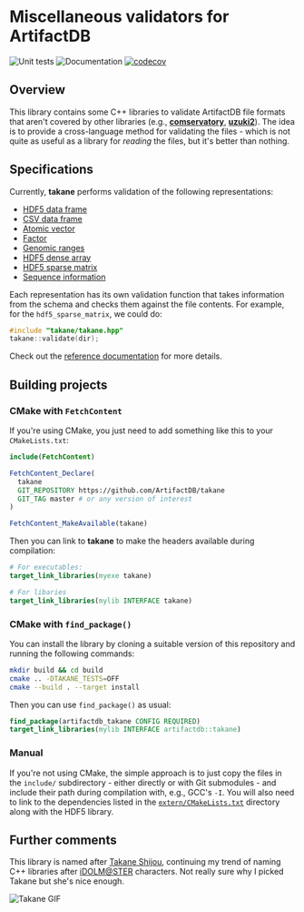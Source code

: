 # Miscellaneous validators for ArtifactDB 

![Unit tests](https://github.com/ArtifactDB/takane/actions/workflows/run-tests.yaml/badge.svg)
![Documentation](https://github.com/ArtifactDB/takane/actions/workflows/doxygenate.yaml/badge.svg)
[![codecov](https://codecov.io/gh/ArtifactDB/takane/branch/master/graph/badge.svg?token=J3dxS3MtT1)](https://codecov.io/gh/ArtifactDB/takane)

## Overview

This library contains some C++ libraries to validate ArtifactDB file formats that aren't covered by other libraries
(e.g., [**comservatory**](https://github.com/ArtifactDB/comservatory), [**uzuki2**](https://github.com/ArtifactDB/uzuki2)).
The idea is to provide a cross-language method for validating the files - 
which is not quite as useful as a library for _reading_ the files, but it's better than nothing.

## Specifications

Currently, **takane** performs validation of the following representations:

- [HDF5 data frame](docs/specifications/hdf5_data_frame/v1.md)
- [CSV data frame](docs/specifications/csv_data_frame/v1.md)
- [Atomic vector](docs/specifications/atomic_vector/v1.md)
- [Factor](docs/specifications/factor/v1.md)
- [Genomic ranges](docs/specifications/genomic_ranges/v1.md)
- [HDF5 dense array](docs/specifications/hdf5_dense_array/v1.md)
- [HDF5 sparse matrix](docs/specifications/hdf5_sparse_matrix/v1.md)
- [Sequence information](docs/specifications/sequence_information/v1.md)

Each representation has its own validation function that takes information from the schema and checks them against the file contents.
For example, for the `hdf5_sparse_matrix`, we could do:

```cpp
#include "takane/takane.hpp"
takane::validate(dir);
```

Check out the [reference documentation](https://artifactdb.github.io/takane/) for more details.

## Building projects

### CMake with `FetchContent`

If you're using CMake, you just need to add something like this to your `CMakeLists.txt`:

```cmake
include(FetchContent)

FetchContent_Declare(
  takane 
  GIT_REPOSITORY https://github.com/ArtifactDB/takane
  GIT_TAG master # or any version of interest
)

FetchContent_MakeAvailable(takane)
```

Then you can link to **takane** to make the headers available during compilation:

```cmake
# For executables:
target_link_libraries(myexe takane)

# For libaries
target_link_libraries(mylib INTERFACE takane)
```

### CMake with `find_package()`

You can install the library by cloning a suitable version of this repository and running the following commands:

```sh
mkdir build && cd build
cmake .. -DTAKANE_TESTS=OFF
cmake --build . --target install
```

Then you can use `find_package()` as usual:

```cmake
find_package(artifactdb_takane CONFIG REQUIRED)
target_link_libraries(mylib INTERFACE artifactdb::takane)
```

### Manual

If you're not using CMake, the simple approach is to just copy the files in the `include/` subdirectory - 
either directly or with Git submodules - and include their path during compilation with, e.g., GCC's `-I`.
You will also need to link to the dependencies listed in the [`extern/CMakeLists.txt`](extern/CMakeLists.txt) directory along with the HDF5 library.

## Further comments

This library is named after [Takane Shijou](https://myanimelist.net/character/40012/Takane_Shijou),
continuing my trend of naming C++ libraries after [iDOLM@STER](https://myanimelist.net/anime/10278/The_iDOLMSTER) characters.
Not really sure why I picked Takane but she's nice enough.

![Takane GIF](https://64.media.tumblr.com/17ecbb29ab7ed3328ed854c1b02e0eec/tumblr_o49c7i4jUu1th93f0o1_540.gif)
